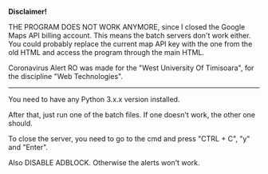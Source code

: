 __Disclaimer!__

THE PROGRAM DOES NOT WORK ANYMORE, since I closed the Google Maps API billing account. This means the batch servers don't work either. You could probably replace the current map API key with the one from the old HTML and access the program through the main HTML.

Coronavirus Alert RO was made for the "West University Of Timisoara", for the discipline "Web Technologies".

_______________________________________________________

You need to have any Python 3.x.x version installed.

After that, just run one of the batch files. If one doesn't work, the other one should.

To close the server, you need to go to the cmd and press "CTRL + C", "y" and "Enter".

Also DISABLE ADBLOCK. Otherwise the alerts won't work.



